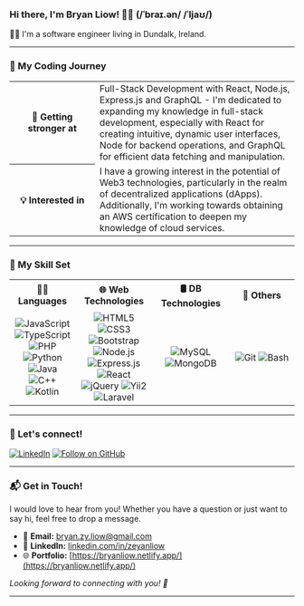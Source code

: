 ### Hi there, I'm Bryan Liow! 👋😄 (/ˈbraɪ.ən/ /ˈljaʊ/)

👨‍💻 I'm a software engineer living in Dundalk, Ireland.


---
### 🌟 My Coding Journey

<table width="100%">
  <tr>
    <th width="30%">🌱 <b>Getting stronger at</b></th>
    <td width="70%">Full-Stack Development with React, Node.js, Express.js and GraphQL - I'm dedicated to expanding my knowledge in full-stack development, especially with React for creating intuitive, dynamic user interfaces, Node for backend operations, and GraphQL for efficient data fetching and manipulation.</td>
  </tr>
  <tr>
    <th width="30%">💡 <b>Interested in</b></th>
    <td width="70%">I have a growing interest in the potential of Web3 technologies, particularly in the realm of decentralized applications (dApps). Additionally, I'm working towards obtaining an AWS certification to deepen my knowledge of cloud services.</td>
  </tr>
</table>

---

### 🚀 My Skill Set

<table width="100%">
  <tr>
    <th width="20%">👨‍💻 <b>Languages</b></th>
    <th width="20%">🌐 <b>Web Technologies</b></th>
    <th width="20%">🛢 <b>DB Technologies</b></th>
    <th width="20%">🔧 <b>Others</b></th>
    <!---
    <th width="20%">🚀 <b>Cloud Platforms</b></th>
    --->
  </tr>
  <tr align="center">
    <td>
      <img alt="JavaScript" src="https://img.shields.io/badge/-JavaScript-F7DF1E?style=flat&logo=javascript&logoColor=black" />
      <img alt="TypeScript" src="https://img.shields.io/badge/-TypeScript-007ACC?style=flat&logo=typescript&logoColor=black" />
      <img alt="PHP" src="https://img.shields.io/badge/-PHP-777BB4?style=flat&logo=php&logoColor=white" />
      <img alt="Python" src="https://img.shields.io/badge/-Python-3776AB?style=flat&logo=python&logoColor=white" />
      <img alt="Java" src="https://img.shields.io/badge/Java-ED8B00?style=flat&logo=openjdk&logoColor=white" />
      <img alt="C++" src="https://img.shields.io/badge/-C++-00599C?style=flat&logo=c%2B%2B&logoColor=white" />
      <img alt="Kotlin" src="https://img.shields.io/badge/Kotlin-0095D5?style=flat&logo=kotlin&logoColor=white" />
    </td>
    <td>
      <img alt="HTML5" src="https://img.shields.io/badge/-HTML5-E34F26?style=flat&logo=html5&logoColor=white" />
      <img alt="CSS3" src="https://img.shields.io/badge/-CSS3-1572B6?style=flat&logo=css3&logoColor=white" />
      <img alt="Bootstrap" src="https://img.shields.io/badge/Bootstrap-563D7C?style=flat&logo=bootstrap&logoColor=white" />
      <!---JS--->
      <img alt="Node.js" src="https://img.shields.io/badge/-Node.js-339933?style=flat&logo=node.js&logoColor=white" />
      <img alt="Express.js" src="https://img.shields.io/badge/Express.js-404D59?style=flat&logo=express&logoColor=white" />
      <img alt="React" src="https://img.shields.io/badge/-React-61DAFB?style=flat&logo=react&logoColor=white" />
      <img alt="jQuery" src="https://img.shields.io/badge/jQuery-0769AD?style=flat&logo=jQuery&logoColor=white" />
      <!---PHP--->
      <img alt="Yii2" src="https://img.shields.io/badge/-Yii2-007396?style=flat&logo=yii&logoColor=white" />
      <img alt="Laravel" src="https://img.shields.io/badge/-Laravel-FF2D20?style=flat&logo=laravel&logoColor=white" />
    </td>
    <td>
      <img alt="MySQL" src="https://img.shields.io/badge/-MySQL-4479A1?style=flat&logo=mysql&logoColor=white" />
      <img alt="MongoDB" src="https://img.shields.io/badge/-MongoDB-47A248?style=flat&logo=mongodb&logoColor=white" />
    </td>
    <td>
      <img alt="Git" src="https://img.shields.io/badge/-Git-F05032?style=flat&logo=git&logoColor=white" />
      <img alt="Bash" src="https://img.shields.io/badge/Bash-121011?style=for-the-badge&style=flat&logo=gnu-bash&logoColor=white" />
    </td>
    <!---
    <td>
      <img alt="AWS" src="https://img.shields.io/badge/-AWS-232F3E?style=flat&logo=amazon-aws&logoColor=white" />
    </td>
    --->
  </tr>
</table>
<!---
<p align="center">
  <a href="https://github.com/BryanLiow">
    <img src="https://github-readme-stats-one-bice.vercel.app/api/top-langs/?username=BryanLiow&theme=gruvbox_light&langs_count=8&layout=compact" alt="Bryan's Language Stats">
  </a>
</p>
--->
    
---
<!---
### 📈 My GitHub Stats

[![Bryan's GitHub stats](https://github-readme-stats.vercel.app/api?username=BryanLiow&show_icons=true&theme=gruvbox_light&count_private=true)](https://github.com/BryanLiow)
---

### 🎨 Check out my Portfolio!

I regularly update my portfolio with new projects I've completed. Feel free to explore and see what I've been working on lately!

[<img src="https://img.shields.io/badge/Portfolio-blue?style=flat&logo=appveyor&logoColor=white" alt="Portfolio" target="_blank" />](https://bryanliow.netlify.app/)

---
--->

### 🔗 Let's connect!

[<img src="https://img.shields.io/badge/-BryanLiow-blue?style=flat&logo=Linkedin&logoColor=white" alt="LinkedIn" target="_blank" />](https://www.linkedin.com/in/zeyanliow/)
[<img src="https://img.shields.io/github/followers/BryanLiow?label=Follow&style=social" alt="Follow on GitHub" target="_blank" />](https://github.com/BryanLiow/?tab=follow)

---

### 📬 Get in Touch!

I would love to hear from you! Whether you have a question or just want to say hi, feel free to drop a message.

- 📧 **Email:** [bryan.zy.liow@gmail.com](mailto:bryan.zy.liow@gmail.com)
- 🔗 **LinkedIn:** [linkedin.com/in/zeyanliow](https://www.linkedin.com/in/zeyanliow)
- 🌐 **Portfolio:** [https://bryanliow.netlify.app/](https://bryanliow.netlify.app/)

_Looking forward to connecting with you! 💌_

---


